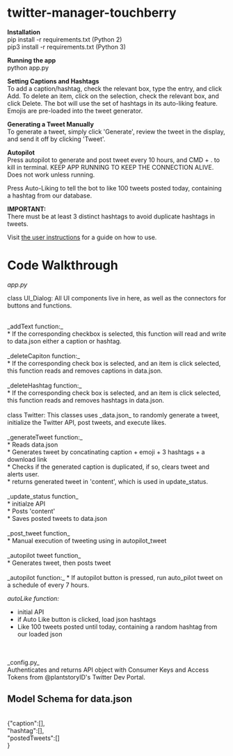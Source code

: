 # twitter-manager-touchberry<br>

**Installation**<br>
pip install -r requirements.txt (Python 2)<br>
pip3 install -r requirements.txt (Python 3)

**Running the app** <br>
python app.py

**Setting Captions and Hashtags**<br>
To add a caption/hashtag, check the relevant box, type the entry, and click Add. To delete an item, click on the selection, check the relevant box, and click Delete. The bot will use the set of hashtags in its auto-liking feature. Emojis are pre-loaded into the tweet generator.

**Generating a Tweet Manually**<br>
To generate a tweet, simply click 'Generate', review the tweet in the display, and send it off by clicking 'Tweet'.

**Autopilot**<br>
Press autopilot to generate and post tweet every 10 hours, and CMD + . to kill in terminal. KEEP APP RUNNING TO KEEP THE CONNECTION ALIVE. Does not work unless running.

Press Auto-Liking to tell the bot to like 100 tweets posted today, containing a hashtag from our database.

**IMPORTANT:**<br>
There must be at least 3 distinct hashtags to avoid duplicate hashtags in tweets.

Visit <a href="https://docs.google.com/document/d/1pDtGN6FB9lRU6e_WI2-DlwFCBg4rOWROhXiDPJgEu6U/edit?usp=sharing">the user instructions</a> for a guide on how to use.

# Code Walkthrough <br>

_app.py_<br>

class UI_Dialog: All UI components live in here, as well as the connectors for buttons and functions.
<br>

<br>
_addText function:_<br>
* If the corresponding checkbox is selected, this function will read and write to data.json either a caption or hashtag.<br>

<br>
_deleteCapiton function:_<br>
* If the corresponding check box is selected, and an item is click selected, this function reads and removes captions in data.json.<br>

<br>
_deleteHashtag function:_<br>
* If the corresponding check box is selected, and an item is click selected, this function reads and removes hashtags in data.json.<br>

<br>
class Twitter: This classes uses _data.json_ to randomly generate a tweet, initialize the Twitter API, post tweets, and execute likes.<br>

<br>
_generateTweet function:_<br>
* Reads data.json<br>
* Generates tweet by concatinating caption + emoji + 3 hashtags + a download link<br>
* Checks if the generated caption is duplicated, if so, clears tweet and alerts user.<br>
* returns generated tweet in 'content', which is used in update_status.<br>

<br>
_update_status function_<br>
* initialze API<br>
* Posts 'content'<br>
* Saves posted tweets to data.json <br>

<br>
_post_tweet function_<br>
* Manual execution of tweeting using in autopilot_tweet<br>

<br>
_autopilot tweet function_ <br>
* Generates tweet, then posts tweet<br>

<br>
_autopilot function:_
* If autopilot button is pressed, run auto_pilot tweet on a schedule of every 7 hours.<br>

_autoLike function:_
* initial API<br>
* if Auto Like button is clicked, load json hashtags<br>
* Like 100 tweets posted until today, containing a random hashtag from our loaded json<br>
<br>
<br>
_config.py_<br>
Authenticates and returns API object with Consumer Keys and Access Tokens from @plantstoryID's Twitter Dev Portal.<br>

## Model Schema for data.json <br>
<br>
{"caption":[],<br>
 "hashtag":[],<br>
 "postedTweets":[]<br>
}

